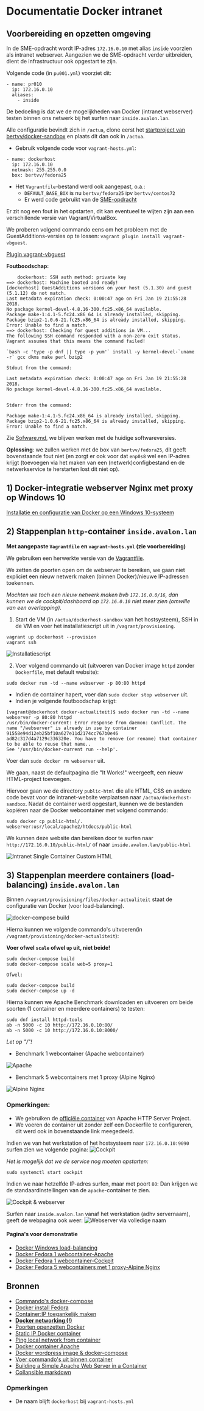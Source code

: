 # Documentatie Docker intranet

## Voorbereiding en opzetten omgeving

In de SME-opdracht wordt IP-adres `172.16.0.10` met alias `inside` voorzien als intranet webserver. Aangezien we de SME-opdracht verder uitbreiden, dient de infrastructuur ook opgestart te zijn.

Volgende code (in `pu001.yml`) voorziet dit:

```
- name: pr010
  ip: 172.16.0.10
  aliases: 
    - inside
```


De bedoeling is dat we de mogelijkheden van Docker (intranet webserver) testen binnen ons netwerk bij het surfen naar `inside.avalon.lan`.

Alle configuratie bevindt zich in `/actua`, clone eerst het [startproject van bertvv/docker-sandbox](https://github.com/bertvv/docker-sandbox) en plaats dit dan ook in `/actua`.

- Gebruik volgende code voor `vagrant-hosts.yml`:

```
- name: dockerhost
  ip: 172.16.0.10
  netmask: 255.255.0.0
  box: bertvv/fedora25
```

- Het `Vagrantfile`-bestand werd ook aangepast, o.a.:
    - `DEFAULT_BASE_BOX` is nu `bertvv/fedora25` ipv `bertvv/centos72`
    - Er werd code gebruikt van de [SME-opdracht](https://github.com/HoGentTIN/elnx-sme/blob/master/Vagrantfile)


Er zit nog een fout in het opstarten, dit kan eventueel te wijten zijn aan een verschillende versie van Vagrant/VirtualBox.

We proberen volgend commando eens om het probleem met de GuestAdditions-versies op te lossen: `vagrant plugin install vagrant-vbguest`.

[Plugin vagrant-vbguest](https://kvz.io/blog/2013/01/16/vagrant-tip-keep-virtualbox-guest-additions-in-sync/)

**Foutboodschap:**
```
    dockerhost: SSH auth method: private key
==> dockerhost: Machine booted and ready!
[dockerhost] GuestAdditions versions on your host (5.1.30) and guest (5.1.12) do not match.
Last metadata expiration check: 0:00:47 ago on Fri Jan 19 21:55:28 2018.
No package kernel-devel-4.8.16-300.fc25.x86_64 available.
Package make-1:4.1-5.fc24.x86_64 is already installed, skipping.
Package bzip2-1.0.6-21.fc25.x86_64 is already installed, skipping.
Error: Unable to find a match.
==> dockerhost: Checking for guest additions in VM...
The following SSH command responded with a non-zero exit status.
Vagrant assumes that this means the command failed!

`bash -c 'type -p dnf || type -p yum'` install -y kernel-devel-`uname -r` gcc dkms make perl bzip2

Stdout from the command:

Last metadata expiration check: 0:00:47 ago on Fri Jan 19 21:55:28 2018.
No package kernel-devel-4.8.16-300.fc25.x86_64 available.


Stderr from the command:

Package make-1:4.1-5.fc24.x86_64 is already installed, skipping.
Package bzip2-1.0.6-21.fc25.x86_64 is already installed, skipping.
Error: Unable to find a match.
```

Zie [Sofware.md](https://github.com/HoGentTIN/elnx-sme-RobinBauwens/blob/solution/Software.md), we blijven werken met de huidige softwareversies.

**Oplossing**: we zullen werken met de box van `bertvv/fedora25`, dit geeft bovenstaande fout niet (en zorgt er ook voor dat `enp0s8` wel een IP-adres krijgt (toevoegen via het maken van een (netwerk)configbestand en de netwerkservice te herstarten lost dit niet op).

## 1) Docker-integratie webserver Nginx met proxy op Windows 10

[Installatie en configuratie van Docker op een Windows 10-systeem](https://github.com/HoGentTIN/elnx-sme-RobinBauwens/blob/solution/actua/dockerhost-sandbox/provisioning/files/docker-actualiteit/actualiteit-docker.md)

## 2) Stappenplan `http`-container `inside.avalon.lan`

**Met aangepaste `Vagrantfile` en `vagrant-hosts.yml` (zie voorbereiding)**

We gebruiken een herwerkte versie van de [Vagrantfile](https://github.com/HoGentTIN/elnx-sme-RobinBauwens/blob/solution/actua/dockerhost-sandbox/Vagrantfile).

We zetten de poorten open om de webserver te bereiken, we gaan niet expliciet een nieuw netwerk maken (binnen Docker)/nieuwe IP-adressen toekennen.

*Mochten we toch een nieuw netwerk maken bvb `172.16.0.0/16`, dan kunnen we de cockpit/dashboard op `172.16.0.10`  niet meer zien (omwille van een overlapping).*


1. Start de VM (in `/actua/dockerhost-sandbox` van het hostsysteem), SSH in de VM en voer het installatiescript uit in `/vagrant/provisioning`.

```
vagrant up dockerhost --provision
vagrant ssh
```

![Installatiescript](img/1.png)

2. Voer volgend commando uit (uitvoeren van Docker image `httpd` zonder `Dockerfile`, met default website):
```
sudo docker run -td --name webserver -p 80:80 httpd
```

- Indien de container hapert, voer dan `sudo docker stop webserver` uit.
- Indien je volgende foutboodschap krijgt:
```
[vagrant@dockerhost docker-actualiteit]$ sudo docker run -td --name webserver -p 80:80 httpd
/usr/bin/docker-current: Error response from daemon: Conflict. The name "/webserver" is already in use by container 91558e94d12eb25bf10a627e11d2174cc767b0e46
ad82c317d4a7129c336320e. You have to remove (or rename) that container to be able to reuse that name..
See '/usr/bin/docker-current run --help'.
```
Voer dan `sudo docker rm webserver` uit.

We gaan, naast de defaultpagina die "It Works!" weergeeft, een nieuw HTML-project toevoegen.

Hiervoor gaan we de directory `public-html` die alle HTML, CSS en andere code bevat voor de intranet-website verplaatsen naar `/actua/dockerhost-sandbox`. Nadat de container werd opgestart, kunnen we de bestanden kopiëren naar de Docker webcontainer met volgend commando:
```
sudo docker cp public-html/. webserver:usr/local/apache2/htdocs/public-html
```

We kunnen deze website dan bereiken door te surfen naar `http://172.16.0.10/public-html/` of naar `inside.avalon.lan/public-html`

![Intranet Single Container Custom HTML](img/8.PNG)

## 3) Stappenplan meerdere containers (load-balancing) `inside.avalon.lan`

Binnen `/vagrant/provisioning/files/docker-actualiteit` staat de configuratie van Docker (voor load-balancing). 

![docker-compose build](img/2.png)

Hierna kunnen we volgende commando's uitvoeren(in `/vagrant/provisioning/docker-actualiteit`):

**Voer ofwel `scale` ofwel `up` uit, niet beide!**

```
sudo docker-compose build
sudo docker-compose scale web=5 proxy=1

Ofwel:

sudo docker-compose build
sudo docker-compose up -d
```

<!--
![Commando's](img/3.png)
-->

Hierna kunnen we Apache Benchmark downloaden en uitvoeren om beide soorten (1 container en meerdere containers) te testen:
```
sudo dnf install httpd-tools
ab -n 5000 -c 10 http://172.16.0.10:80/        
ab -n 5000 -c 10 http://172.16.0.10:8000/      
```
*Let op "/"!*

- Benchmark 1 webcontainer (Apache webcontainer)

![Apache](img/benchmark_single.png)

- Benchmark 5 webcontainers met 1 proxy (Alpine Nginx)

![Alpine Nginx](img/benchmark_multiple.png)


### Opmerkingen: 

- We gebruiken de [officiële container](https://hub.docker.com/_/httpd/) van Apache HTTP Server Project.
- We voeren de container uit zonder zelf een Dockerfile te configureren, dit werd ook in bovenstaande link meegedeeld.

Indien we van het werkstation of het hostsysteem naar `172.16.0.10:9090` surfen zien we volgende pagina:
![Cockpit](img/4.png)

*Het is mogelijk dat we de service nog moeten opstarten:*
```
sudo systemctl start cockpit
```

Indien we naar hetzelfde IP-adres surfen, maar met poort `80`: Dan krijgen we de standaardinstellingen van de `apache`-container te zien.

![Cockpit & webserver](img/6.PNG)

Surfen naar `inside.avalon.lan` vanaf het werkstation (adhv servernaam), geeft de webpagina ook weer:
![Webserver via volledige naam](img/7.PNG)

<!--
Poorten nog niet open gezet (via ander IP-adres dus)
Als we nu een container (bvb een webcontainer) starten en de inhoud van webpagina afhalen mbhv `curl` (zie IP-adres in cockpit/dashboard).
![172.17.0.2 vanaf hostsysteem VM Docker](img/5.png)
-->

#### Pagina's voor demonstratie

- [Docker Windows load-balancing](http://192.168.99.100:8000/)
- [Docker Fedora 1 webcontainer-Apache](http://172.16.0.10/)
- [Docker Fedora 1 webcontainer-Cockpit](http://172.16.0.10:9090/)
- [Docker Fedora 5 webcontainers met 1 proxy-Alpine Nginx](http://192.168.99.100:8000/)




## Bronnen

- [Commando's docker-compose](https://stackoverflow.com/questions/39663096/docker-compose-creating-multiple-instances-for-the-same-image)
- [Docker install Fedora](https://docs.docker.com/engine/installation/linux/docker-ce/fedora/#install-from-a-package)
- [Container:IP toegankelijk maken](https://github.com/docker/for-win/issues/221)
- [**Docker networking (!)**](https://runnable.com/docker/basic-docker-networking)
- [Poorten openzetten Docker](https://www.youtube.com/watch?v=G36I1iqDZig)
- [Static IP Docker container](https://stackoverflow.com/questions/27937185/assign-static-ip-to-docker-container)
- [Ping local network from container](https://forums.docker.com/t/ping-local-network-from-container/38994/2)
- [Docker container Apache](https://stackoverflow.com/questions/27768194/how-to-use-docker-container-as-apache-server)
- [Docker wordpress image & docker-compose](https://www.sitepoint.com/how-to-use-the-official-docker-wordpress-image/)
- [Voer commando's uit binnen container](https://askubuntu.com/questions/505506/how-to-get-bash-or-ssh-into-a-running-container-in-background-mode)
- [Building a Simple Apache Web Server in a Container](https://access.redhat.com/articles/1328953)
- [Collapsible markdown](https://gist.github.com/joyrexus/16041f2426450e73f5df9391f7f7ae5f#file-readme-md)

<!--
Dit is gebaseerd op deze beginversie, maar zal de provisioning niet uitvoeren omwille van een fout (met Guest Additions?).
Verwijder het mapje `provisioning` en volgende lijn uit `Vagrantfile`:
```
      node.vm.provision 'shell', path: 'provisioning/' + host['name'] + '.sh'
```
-->
<!--

    Zou niet nodig moeten zijn:
Zet de IP-instellingen goed: we maken een `ifcfg-enp0s8` aan in `/etc/sysconfig/network-scripts` (gebruik administratorrechten).

```
TYPE=Ethernet
BOOTPROTO=none
NAME=enp0s8
DEVICE=enp0s8
ONBOOT=yes
IPADDR=172.16.0.10
NETMASK=255.255.0.0
```
-->

### Opmerkingen
- De naam blijft `dockerhost` bij `vagrant-hosts.yml`
